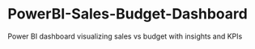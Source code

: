 # PowerBI-Sales-Budget-Dashboard
Power BI dashboard visualizing sales vs budget with insights and KPIs

